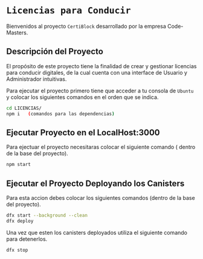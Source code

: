 # `Licencias para Conducir`

Bienvenidos al proyecto `CertiBlock` desarrollado por la empresa Code-Masters.

## Descripción del Proyecto
El propósito de este proyecto tiene la finalidad de crear y gestionar licencias para conducir digitales, de la cual cuenta con una interface de Usuario y Administrador intuitivas.



Para ejecutar el proyecto primero tiene que acceder a tu consola de `Ubuntu` y colocar los siguientes comandos en el orden que se indica.

```bash
cd LICENCIAS/
npm i   (comandos para las dependencias)
```

## Ejecutar Proyecto en el LocalHost:3000 

Para ejectuar el proyecto necesitaras colocar el siguiente comando ( dentro de la base del proyecto).

```bash
npm start 
```
## Ejecutar el Proyecto Deployando los Canisters
Para esta accion debes colocar los siguientes comandos (dentro de la base del proyecto).
```bash
dfx start --background --clean
dfx deploy

```
Una vez que esten los canisters deployados utiliza el siguiente comando para detenerlos.

```bash
dfx stop
```

